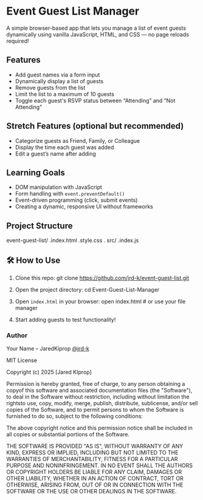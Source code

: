 # Event Guest List Manager

A simple browser-based app that lets you manage a list of event guests dynamically using vanilla JavaScript, HTML, and CSS — no page reloads required!

## Features

- Add guest names via a form input
- Dynamically display a list of guests
- Remove guests from the list
- Limit the list to a maximum of 10 guests
- Toggle each guest's RSVP status between “Attending” and “Not Attending”

## Stretch Features (optional but recommended)
- Categorize guests as Friend, Family, or Colleague
- Display the time each guest was added
- Edit a guest’s name after adding

## Learning Goals

- DOM manipulation with JavaScript
- Form handling with `event.preventDefault()`
- Event-driven programming (click, submit events)
- Creating a dynamic, responsive UI without frameworks

## Project Structure
event-guest-list/
.index.html
.style.css
. src/
.index.js



## 🛠 How to Use

1. Clone this repo:
git clone https://github.com/jrd-k/event-guest-list.git


2. Open the project directory:
cd Event-Guest-List-Manager

3. Open `index.html` in your browser:
open index.html # or use your file manager


4. Start adding guests to test functionality!


### Author

Your Name –  JaredKiprop [@jrd-k](https://github.com/yourhandle)

MIT License

Copyright (c) 2025 [Jared KIprop]

Permission is hereby granted, free of charge, to any person obtaining a copyof this software and associated documentation files (the "Software"), to deal in the Software without restriction, including without limitation the rightsto use, copy, modify, merge, publish, distribute, sublicense, and/or sell copies of the Software, and to permit persons to whom the Software is  furnished to do so, subject to the following conditions:

The above copyright notice and this permission notice shall be included in   
all copies or substantial portions of the Software.

THE SOFTWARE IS PROVIDED "AS IS", WITHOUT WARRANTY OF ANY KIND, EXPRESS OR IMPLIED, INCLUDING BUT NOT LIMITED TO THE WARRANTIES OF MERCHANTABILITY,    FITNESS FOR A PARTICULAR PURPOSE AND NONINFRINGEMENT. IN NO EVENT SHALL THE AUTHORS OR COPYRIGHT HOLDERS BE LIABLE FOR ANY CLAIM, DAMAGES OR OTHER    LIABILITY, WHETHER IN AN ACTION OF CONTRACT, TORT OR OTHERWISE, ARISING   FROM, OUT OF OR IN CONNECTION WITH THE SOFTWARE OR THE USE OR OTHER DEALINGS 
IN THE SOFTWARE.
